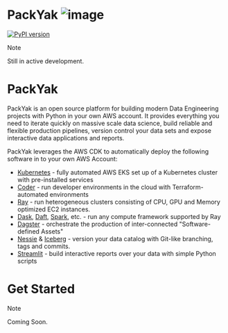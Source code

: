 # PackYak ![image](https://github.com/sam-goodwin/packyak/assets/38672686/249af136-45fb-4d13-82bb-5818e803eeb0)

[![PyPI version](https://badge.fury.io/py/packyak.svg)](https://badge.fury.io/py/packyak)

> [!NOTE]
> Still in active development.

# PackYak

PackYak is an open source platform for building modern Data Engineering projects with Python in your own AWS account. It provides everything you need to iterate quickly on massive scale data science, build reliable and flexible production pipelines, version control your data sets and expose interactive data applications and reports.

PackYak leverages the AWS CDK to automatically deploy the following software in to your own AWS Account:
* [Kubernetes](https://kubernetes.io/) - fully automated AWS EKS set up of a Kubernetes cluster with pre-installed services
* [Coder](https://coder.com/) - run developer environments in the cloud with Terraform-automated environments
* [Ray](https://www.ray.io/) - run heterogeneous clusters consisting of CPU, GPU and Memory optimized EC2 instances.
* [Dask](https://www.dask.org/), [Daft](https://www.getdaft.io/), [Spark](https://spark.apache.org/), etc. - run any compute framework supported by Ray
* [Dagster](https://dagster.io/) - orchestrate the production of inter-connected "Software-defined Assets"
* [Nessie](https://projectnessie.org/) & [Iceberg](https://iceberg.apache.org/) - version your data catalog with Git-like branching, tags and commits.
* [Streamlit](https://streamlit.io/) - build interactive reports over your data with simple Python scripts

# Get Started

> [!Note]
> Coming Soon.